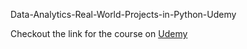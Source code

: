 
Data-Analytics-Real-World-Projects-in-Python-Udemy

Checkout the link for the course on [Udemy](https://www.udemy.com/course/data-analytics-projects-python/?couponCode=LEARNNOWPLANS)
